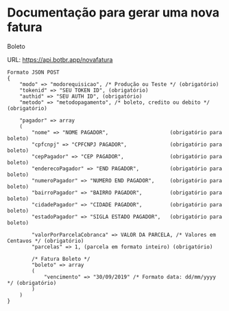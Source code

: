 # Documentação para gerar uma nova fatura

Boleto

URL: https://api.botbr.app/novafatura


		
	Formato JSON POST
	{
		"modo" => "modorequisicao", /* Produção ou Teste */ (obrigatório)
		"tokenid" => "SEU TOKEN ID", (obrigatório)
		"authid" => "SEU AUTH ID", (obrigatório)
		"metodo" => "metodopagamento", /* boleto, credito ou debito */ (obrigatório) 

		"pagador" => array
		(
			"nome" => "NOME PAGADOR",                    (obrigatório para boleto)
			"cpfcnpj" => "CPFCNPJ PAGADOR",              (obrigatório para boleto)
			"cepPagador" => "CEP PAGADOR",               (obrigatório para boleto)
			"enderecoPagador" => "END PAGADOR",          (obrigatório para boleto)
			"numeroPagador" => "NUMERO END PAGADOR",     (obrigatório para boleto)
			"bairroPagador" => "BAIRRO PAGADOR",         (obrigatório para boleto)
			"cidadePagador" => "CIDADE PAGADOR",         (obrigatório para boleto)
			"estadoPagador" => "SIGLA ESTADO PAGADOR",   (obrigatório para boleto)

			"valorPorParcelaCobranca" => VALOR DA PARCELA, /* Valores em Centavos */ (obrigatório)
			"parcelas" => 1, (parcela em formato inteiro) (obrigatório)

			/* Fatura Boleto */
			"boleto" => array
			(
			    "vencimento" => "30/09/2019" /* Formato data: dd/mm/yyyy */ (obrigatório)
			)
		)
	}

